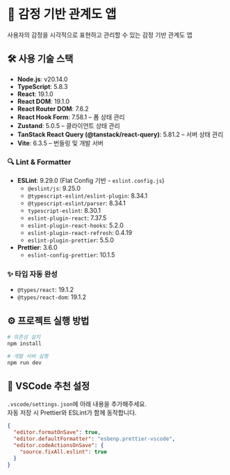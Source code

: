 # 📌 감정 기반 관계도 앱 

사용자의 감정을 시각적으로 표현하고 관리할 수 있는 감정 기반 관계도 앱

## 🛠 사용 기술 스택

- **Node.js**: v20.14.0
- **TypeScript**: 5.8.3
- **React**: 19.1.0
- **React DOM**: 19.1.0
- **React Router DOM**: 7.6.2
- **React Hook Form**: 7.58.1 – 폼 상태 관리
- **Zustand**: 5.0.5 – 클라이언트 상태 관리
- **TanStack React Query (@tanstack/react-query)**: 5.81.2 – 서버 상태 관리
- **Vite**: 6.3.5 – 번들링 및 개발 서버

### 🔍 Lint & Formatter

- **ESLint**: 9.29.0 (Flat Config 기반 - `eslint.config.js`)
  - `@eslint/js`: 9.25.0
  - `@typescript-eslint/eslint-plugin`: 8.34.1
  - `@typescript-eslint/parser`: 8.34.1
  - `typescript-eslint`: 8.30.1
  - `eslint-plugin-react`: 7.37.5
  - `eslint-plugin-react-hooks`: 5.2.0
  - `eslint-plugin-react-refresh`: 0.4.19
  - `eslint-plugin-prettier`: 5.5.0
- **Prettier**: 3.6.0
  - `eslint-config-prettier`: 10.1.5

### ✨ 타입 자동 완성

- `@types/react`: 19.1.2
- `@types/react-dom`: 19.1.2

## ⚙️ 프로젝트 실행 방법

```bash
# 의존성 설치
npm install

# 개발 서버 실행
npm run dev
```

## 🧩 VSCode 추천 설정

`.vscode/settings.json`에 아래 내용을 추가해주세요.  
자동 저장 시 Prettier와 ESLint가 함께 동작합니다.

```json
{
  "editor.formatOnSave": true,
  "editor.defaultFormatter": "esbenp.prettier-vscode",
  "editor.codeActionsOnSave": {
    "source.fixAll.eslint": true
  }
}
```
